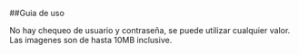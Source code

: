 ##Guia de uso

No hay chequeo de usuario y contraseña, se puede utilizar cualquier valor.
Las imagenes son de hasta 10MB inclusive.
